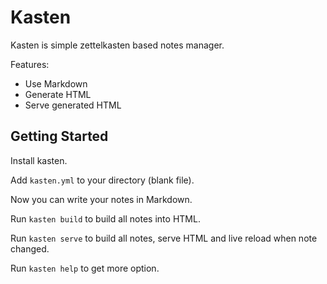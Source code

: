 # Kasten

Kasten is simple zettelkasten based notes manager.

Features:

- Use Markdown
- Generate HTML
- Serve generated HTML

## Getting Started

Install kasten.

Add `kasten.yml` to your directory (blank file).

Now you can write your notes in Markdown.

Run `kasten build` to build all notes into HTML.

Run `kasten serve` to build all notes, serve HTML and live reload when note changed.

Run `kasten help` to get more option.
